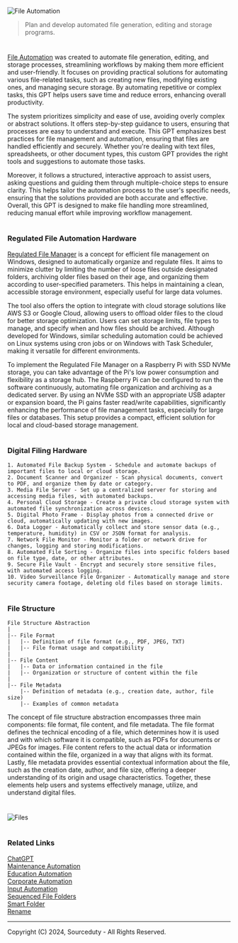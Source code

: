 ![File Automation](https://github.com/user-attachments/assets/3b283165-d3e8-4de4-843e-0e8188773254)

> Plan and develop automated file generation, editing and storage programs.

#

[File Automation](https://chatgpt.com/g/g-F0Q6PvsZc-file-automation) was created to automate file generation, editing, and storage processes, streamlining workflows by making them more efficient and user-friendly. It focuses on providing practical solutions for automating various file-related tasks, such as creating new files, modifying existing ones, and managing secure storage. By automating repetitive or complex tasks, this GPT helps users save time and reduce errors, enhancing overall productivity.

The system prioritizes simplicity and ease of use, avoiding overly complex or abstract solutions. It offers step-by-step guidance to users, ensuring that processes are easy to understand and execute. This GPT emphasizes best practices for file management and automation, ensuring that files are handled efficiently and securely. Whether you're dealing with text files, spreadsheets, or other document types, this custom GPT provides the right tools and suggestions to automate those tasks.

Moreover, it follows a structured, interactive approach to assist users, asking questions and guiding them through multiple-choice steps to ensure clarity. This helps tailor the automation process to the user's specific needs, ensuring that the solutions provided are both accurate and effective. Overall, this GPT is designed to make file handling more streamlined, reducing manual effort while improving workflow management.

#
### Regulated File Automation Hardware

[Regulated File Manager](https://github.com/sourceduty/Regulated_File_Manager) is a concept for efficient file management on Windows, designed to automatically organize and regulate files. It aims to minimize clutter by limiting the number of loose files outside designated folders, archiving older files based on their age, and organizing them according to user-specified parameters. This helps in maintaining a clean, accessible storage environment, especially useful for large data volumes.

The tool also offers the option to integrate with cloud storage solutions like AWS S3 or Google Cloud, allowing users to offload older files to the cloud for better storage optimization. Users can set storage limits, file types to manage, and specify when and how files should be archived. Although developed for Windows, similar scheduling automation could be achieved on Linux systems using cron jobs or on Windows with Task Scheduler, making it versatile for different environments.

To implement the Regulated File Manager on a Raspberry Pi with SSD NVMe storage, you can take advantage of the Pi's low power consumption and flexibility as a storage hub. The Raspberry Pi can be configured to run the software continuously, automating file organization and archiving as a dedicated server. By using an NVMe SSD with an appropriate USB adapter or expansion board, the Pi gains faster read/write capabilities, significantly enhancing the performance of file management tasks, especially for large files or databases. This setup provides a compact, efficient solution for local and cloud-based storage management.

#
### Digital Filing Hardware

```
1. Automated File Backup System - Schedule and automate backups of important files to local or cloud storage.
2. Document Scanner and Organizer - Scan physical documents, convert to PDF, and organize them by date or category.
3. Media File Server - Set up a centralized server for storing and accessing media files, with automated backups.
4. Personal Cloud Storage - Create a private cloud storage system with automated file synchronization across devices.
5. Digital Photo Frame - Display photos from a connected drive or cloud, automatically updating with new images.
6. Data Logger - Automatically collect and store sensor data (e.g., temperature, humidity) in CSV or JSON format for analysis.
7. Network File Monitor - Monitor a folder or network drive for changes, logging and storing modifications.
8. Automated File Sorting - Organize files into specific folders based on file type, date, or other attributes.
9. Secure File Vault - Encrypt and securely store sensitive files, with automated access logging.
10. Video Surveillance File Organizer - Automatically manage and store security camera footage, deleting old files based on storage limits.
```

#
### File Structure

```
File Structure Abstraction
|
|-- File Format
|   |-- Definition of file format (e.g., PDF, JPEG, TXT)
|   |-- File format usage and compatibility
|
|-- File Content
|   |-- Data or information contained in the file
|   |-- Organization or structure of content within the file
|
|-- File Metadata
    |-- Definition of metadata (e.g., creation date, author, file size)
    |-- Examples of common metadata
```

The concept of file structure abstraction encompasses three main components: file format, file content, and file metadata. The file format defines the technical encoding of a file, which determines how it is used and with which software it is compatible, such as PDFs for documents or JPEGs for images. File content refers to the actual data or information contained within the file, organized in a way that aligns with its format. Lastly, file metadata provides essential contextual information about the file, such as the creation date, author, and file size, offering a deeper understanding of its origin and usage characteristics. Together, these elements help users and systems effectively manage, utilize, and understand digital files.

#

![Files](https://github.com/user-attachments/assets/1488f2bc-01e1-4cd0-bb64-acf16c8da9af)

#
### Related Links

[ChatGPT](https://github.com/sourceduty/ChatGPT)
<br>
[Maintenance Automation](https://github.com/sourceduty/Maintenance_Automation)
<br>
[Education Automation](https://github.com/sourceduty/Education_Automation)
<br>
[Corporate Automation](https://github.com/sourceduty/Corporate_Automation)
<br>
[Input Automation](https://github.com/sourceduty/Input_Automation)
<br>
[Sequenced File Folders](https://github.com/sourceduty/Sequenced_File_Folders)
<br>
[Smart Folder](https://github.com/sourceduty/Smart_Folder)
<br>
[Rename](https://github.com/sourceduty/Rename)

***
Copyright (C) 2024, Sourceduty - All Rights Reserved.
